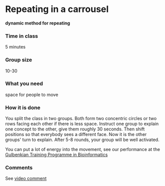 
# Repeating in a carrousel

**dynamic method for repeating**

### Time in class

5 minutes

### Group size

10-30

### What you need

space for people to move

### How it is done

You split the class in two groups. Both form two concentric circles or
two rows facing each other if there is less space. Instruct one group to
explain one concept to the other, give them roughly 30 seconds. Then
shift positions so that everybody sees a different face. Now it is the
other groups' turn to explain. After 5-8 rounds, your group will be well
activated.

You can put a lot of energy into the movement, see our performance at the
[Gulbenkian Training Programme in
Bioinformatics](http://gtpb.igc.gulbenkian.pt/bicourses/)

### Comments

See [video comment](http://www.youtube.com/embed/N0pPOVesDo0)
